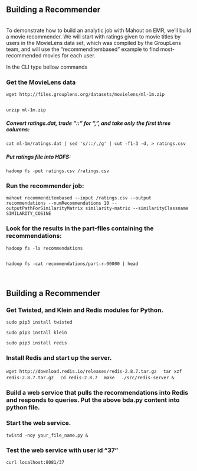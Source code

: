 <h2>Building a Recommender</h2><br>
To demonstrate how to build an analytic job with Mahout on EMR, we’ll build a movie recommender. We will start with ratings given to movie titles by users in the MovieLens data set, which was compiled by the GroupLens team, and will use the “recommenditembased” example to find most-recommended movies for each user.

<br>

In the CLI type bellow commands
<br>
<h3>Get the MovieLens data</h3>
<code>wget http://files.grouplens.org/datasets/movielens/ml-1m.zip

unzip ml-1m.zip</code>

<h5>Convert ratings.dat, trade “::” for “,”, and take only the first three columns:</h5>
<code>cat ml-1m/ratings.dat | sed 's/::/,/g' | cut -f1-3 -d, > ratings.csv</code>

<h5>Put ratings file into HDFS:</h5>
<code>hadoop fs -put ratings.csv /ratings.csv</code>

<h3>Run the recommender job:</h3>
<code>mahout recommenditembased --input /ratings.csv --output recommendations --numRecommendations 10 --outputPathForSimilarityMatrix similarity-matrix --similarityClassname SIMILARITY_COSINE</code>

<h3>Look for the results in the part-files containing the recommendations:</h3>
<code>hadoop fs -ls recommendations

hadoop fs -cat recommendations/part-r-00000 | head</code>

<br><h2>Building a Recommender</h2>
<h3>Get Twisted, and Klein and Redis modules for Python.</h3>
<code>sudo pip3 install twisted</code>
  
<code>sudo pip3 install klein</code>

<code>sudo pip3 install redis</code>


<h3>Install Redis and start up the server.</h3>
<code>wget http://download.redis.io/releases/redis-2.8.7.tar.gz</code>
      <code>  tar xzf redis-2.8.7.tar.gz</code>
      <code>  cd redis-2.8.7</code>
      <code>  make</code>
      <code>  ./src/redis-server &</code></code>


<h3>Build a web service that pulls the recommendations into Redis and responds to queries.
Put the above bda.py content into python file.</h3>

<h3>Start the web service.</h3>
<code>twistd -noy your_file_name.py &</code>
  
<h3>Test the web service with user id “37”</h3>
<code>curl localhost:8081/37</code>


